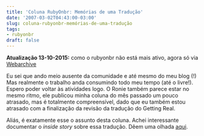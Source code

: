 ```yaml
---
title: 'Coluna RubyOnbr: Memórias de uma Tradução'
date: '2007-03-02T04:43:00-03:00'
slug: coluna-rubyonbr-memórias-de-uma-tradução
tags:
- rubyonbr
draft: false
---
```


 **Atualização 13-10-2015:** como o rubyonbr não está mais ativo, agora só via [Webarchive](https://web.archive.org/web/20080905110023/http://rubyonbr.org/articles/2007/03/01/memrias-de-uma-traduo---getting-real/)


Eu sei que ando meio ausente da comunidade e até mesmo do meu blog (!) Mas realmente o trabalho anda consumindo todo meu tempo (até o livre!). Espero poder voltar às atividades logo. O Ronie também parece estar no mesmo ritmo, ele publicou minha coluna do mês passado um pouco atrasado, mas é totalmente compreensível, dado que eu também estou atrasado com a finalização da revisão da tradução do Getting Real.

Aliás, é exatamente esse o assunto desta coluna. Achei interessante documentar o _inside story_ sobre essa tradução. Dêem uma olhada [aqui](http://www.balanceonrails.com.br/pages/rubyonbr).

